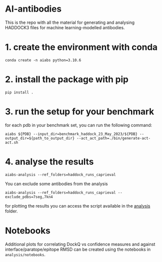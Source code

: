 # AI-antibodies

This is the repo with all the material for generating and analysing HADDOCK3 files for machine learning-modelled antibodies.

# 1. create the environment with conda
```
conda create -n aiabs python=3.10.6
```

# 2. install the package with pip
```
pip install .
```
# 3. run the setup for your benchmark

for each pdb in your benchmark set, you can run the following command:
```
aiabs ${PDB} --input_dir=benchmark_haddock_23_May_2023/${PDB} --output_dir=${path_to_output_dir} --act_act_path=./bin/generate-act-act.sh
```

# 4. analyse the results
```
aiabs-analysis --ref_folders=haddock_runs_caprieval
```

You can exclude some antibodies from the analysis
```
aiabs-analysis --ref_folders=haddock_runs_caprieval --exclude_pdbs=7seg,7kn4
```

for plotting the results you can access the script available in the [analysis](https://github.com/mgiulini/aiabs/tree/main/analysis) folder.

# Notebooks
Additional plots for correlating DockQ vs confidence measures and against interface/paratope/epitope RMSD can be created
using the notebooks in `analysis/notebooks`.